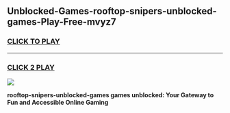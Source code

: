 
## Unblocked-Games-rooftop-snipers-unblocked-games-Play-Free-mvyz7
<h3>
<a href="https://premium76.site?title=rooftop-snipers-unblocked-games&ref=22A">CLICK TO PLAY</a></h3>
<hr>

<h3>
<a href="https://premium76.site?title=rooftop-snipers-unblocked-games&ref=22A">CLICK 2 PLAY</a>
  
</h3>

<a href="https://premium76.site?title=rooftop-snipers-unblocked-games&ref=22A"><img src="https://clearcache.store/games.png"></a>


**rooftop-snipers-unblocked-games games unblocked: Your Gateway to Fun and Accessible Online Gaming**
